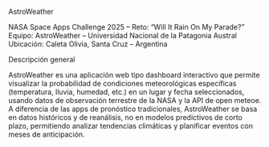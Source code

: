 AstroWeather

NASA Space Apps Challenge 2025 – Reto: “Will It Rain On My Parade?”
Equipo: AstroWeather – Universidad Nacional de la Patagonia Austral
Ubicación: Caleta Olivia, Santa Cruz – Argentina

Descripción general

AstroWeather es una aplicación web tipo dashboard interactivo que permite visualizar la probabilidad de condiciones meteorológicas específicas (temperatura, lluvia, humedad, etc.) en un lugar y fecha seleccionados, usando datos de observación terrestre de la NASA y la API de open meteoe.
A diferencia de las apps de pronóstico tradicionales, AstroWeather se basa en datos históricos y de reanálisis, no en modelos predictivos de corto plazo, permitiendo analizar tendencias climáticas y planificar eventos con meses de anticipación.

